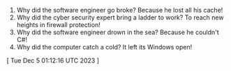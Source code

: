  
1. Why did the software engineer go broke? Because he lost all his cache!
2. Why did the cyber security expert bring a ladder to work? To reach new heights in firewall protection!
3. Why did the software engineer drown in the sea? Because he couldn't C#!
4. Why did the computer catch a cold? It left its Windows open!
 
[ 
Tue Dec  5 01:12:16 UTC 2023
 ]
